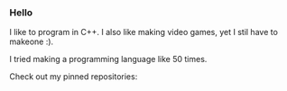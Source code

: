 ### Hello 
I like to program in C++. I also like making video games, yet I stil have to makeone :).

I tried making a programming language like 50 times.

Check out my pinned repositories:
